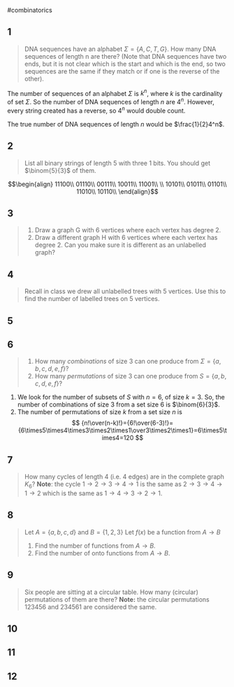#combinatorics

1
--
> DNA sequences have an alphabet $\Sigma=\{A, C, T, G\}$. How many DNA sequences of length n are there? (Note that DNA sequences have two ends, but it is not clear which is the start and which is the end, so two sequences are the same if they match or if one is the reverse of the other).

The number of sequences of an alphabet $\Sigma$ is $k^n$, where $k$ is the cardinality of set $\Sigma$. So the number of DNA sequences of length $n$ are $4^n$. However, every string created has a reverse, so $4^n$ would double count.

The true number of DNA sequences of length $n$ would be $\frac{1}{2}4^n$.

2
--
>List all binary strings of length 5 with three 1 bits. You should get $\binom{5}{3}$ of them.

$$\begin{align}
11100\\
01110\\
00111\\
10011\\
11001\\
\\
10101\\
01011\\
01101\\
11010\\
10110\\
\end{align}$$

3
--
>1. Draw a graph G with 6 vertices where each vertex has degree 2.  
>2. Draw a different graph H with 6 vertices where each vertex has degree 2. Can you make sure it is different as an unlabelled graph?

4
--
>Recall in class we drew all unlabelled trees with 5 vertices. Use this to find the number of labelled trees on 5 vertices.

5
--

6
--
> 1. How many *combinations* of size 3 can one produce from $\Sigma=\{a, b, c, d, e, f\}$?
> 2. How many *permutations* of size 3 can one produce from $S=\{a, b, c, d, e, f\}$?

1. We look for the number of subsets of $S$ with $n=6$, of size $k=3$. 
   So, the number of combinations of size 3 from a set size 6 is $\binom{6}{3}$.
2. The number of permutations of size $k$ from a set size $n$ is
   $$
   {n!\over(n-k)!}={6!\over(6-3)!}={6\times5\times4\times3\times2\times1\over3\times2\times1}=6\times5\times4=120
   $$
   
7
--
>How many cycles of length 4 (i.e. 4 edges) are in the complete graph $K_6$? 
>**Note**: the cycle $1\to2\to3\to4\to1$ is the same as $2\to3\to4\to1\to2$ which is the same as  $1\to4\to3\to2\to1$.

8
--
> Let $A=\{a, b, c, d\}$ and $B=\{1, 2, 3\}$
> Let $f(x)$ be a function from $A\to B$
> 
> 1. Find the number of functions from $A\to B$.
> 2. Find the number of onto functions from $A \to B$.

9
--
> Six people are sitting at a circular table. How many (circular) permutations of them are there?
> **Note:** the circular permutations 123456 and 234561 are considered the same.

10
--
11
--
12
--